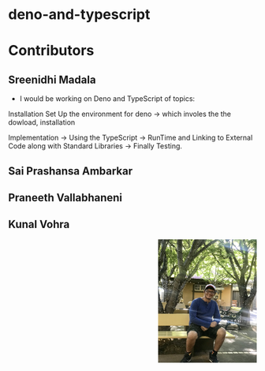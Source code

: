 # deno-and-typescript

# Contributors 

## Sreenidhi Madala

* I would be working on Deno and TypeScript of topics:

 Installation Set Up the environment for deno
-> which involes the the dowload, installation 

 Implementation
-> Using the TypeScript
-> RunTime and Linking to External Code along with Standard Libraries 
-> Finally Testing. 



## Sai Prashansa Ambarkar



## Praneeth Vallabhaneni 



## Kunal Vohra 
<img src ="images/kunal-vohra.jpg" width="200" height ="250" align ="right">


